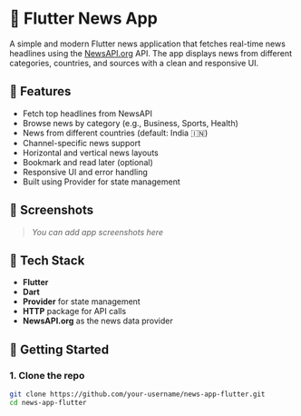 # 📰 Flutter News App

A simple and modern Flutter news application that fetches real-time news headlines using the [NewsAPI.org](https://newsapi.org/) API. The app displays news from different categories, countries, and sources with a clean and responsive UI.

## 📱 Features

- Fetch top headlines from NewsAPI
- Browse news by category (e.g., Business, Sports, Health)
- News from different countries (default: India 🇮🇳)
- Channel-specific news support
- Horizontal and vertical news layouts
- Bookmark and read later (optional)
- Responsive UI and error handling
- Built using Provider for state management

## 🚀 Screenshots

> _You can add app screenshots here_

## 🧰 Tech Stack

- **Flutter**
- **Dart**
- **Provider** for state management
- **HTTP** package for API calls
- **NewsAPI.org** as the news data provider

## 🔑 Getting Started

### 1. Clone the repo

```bash
git clone https://github.com/your-username/news-app-flutter.git
cd news-app-flutter
